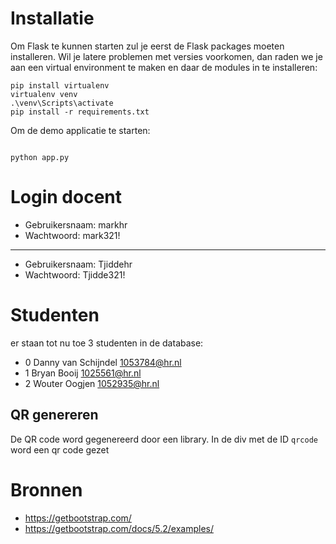 
# Installatie
Om Flask te kunnen starten zul je eerst de Flask packages moeten installeren. Wil je latere problemen met versies voorkomen, dan raden we je aan een virtual environment te maken en daar de modules in te installeren:  
```
pip install virtualenv
virtualenv venv
.\venv\Scripts\activate
pip install -r requirements.txt
```

Om de demo applicatie te starten: 
``` 

python app.py
```
# Login docent
- Gebruikersnaam: markhr
- Wachtwoord: mark321!
-----------------------------
- Gebruikersnaam: Tjiddehr
- Wachtwoord: Tjidde321!

# Studenten 
er staan tot nu toe 3 studenten in de database:
- 0  Danny	van Schijndel	1053784@hr.nl
- 1	 Bryan	Booij	1025561@hr.nl
- 2	 Wouter	Oogjen	1052935@hr.nl


## QR genereren
De QR code word gegenereerd door een library. In de div met de ID `qrcode` word een qr code gezet


# Bronnen
- https://getbootstrap.com/
- https://getbootstrap.com/docs/5.2/examples/



